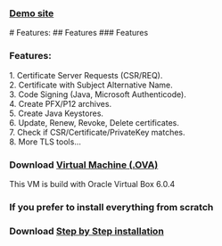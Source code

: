 <h3><a href="https://ca.liquabit.com/">Demo site</a></h3>
# Features:
## Features
### Features
<h3>Features:</h3> 
1. Certificate Server Requests (CSR/REQ).<br />
2. Certificate with Subject Alternative Name.<br />
3. Code Signing (Java, Microsoft Authenticode).<br />
4. Create PFX/P12 archives.<br />
5. Create Java Keystores.<br />
6. Update, Renew, Revoke, Delete certificates.<br />
7. Check if CSR/Certificate/PrivateKey matches.<br />
8. More TLS tools...

<h3>Download <a href="https://mega.nz/#!GMZSSCDD">Virtual Machine (.OVA)</a></h3>
<p>This VM is build with Oracle Virtual Box 6.0.4</p>

<h3>If you prefer to install everything from scratch</h3>
<h3>Download <a href="https://liquabit.com/get/insallation.pdf">Step by Step installation</a></h3>
